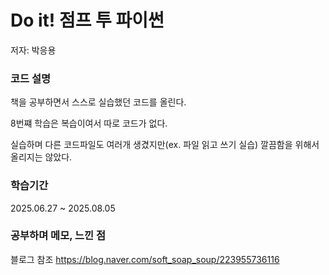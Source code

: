 # Do it! 점프 투 파이썬
저자: 박응용

### 코드 설명
책을 공부하면서 스스로 실습했던 코드를 올린다.

8번쨰 학습은 복습이여서 따로 코드가 없다.

실습하며 다른 코드파일도 여러개 생겼지만(ex. 파일 읽고 쓰기 실습) 깔끔함을 위해서 올리지는 않았다.

### 학습기간
2025.06.27 ~ 2025.08.05

### 공부하며 메모, 느낀 점
블로그 참조
https://blog.naver.com/soft_soap_soup/223955736116
